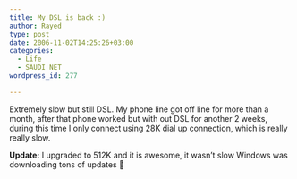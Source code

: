 ```yaml
---
title: My DSL is back :)
author: Rayed
type: post
date: 2006-11-02T14:25:26+03:00
categories:
  - Life
  - SAUDI NET
wordpress_id: 277

---
```

<p>Extremely slow but still DSL. My phone line got off line for more than a month, after that phone worked but with out DSL for another 2 weeks, during this time I only connect using 28K dial up connection, which is really really slow. </p>
<p><b>Update:</b> I upgraded to 512K and it is awesome, it wasn&#8217;t slow Windows was downloading tons of updates 🙂</p>
